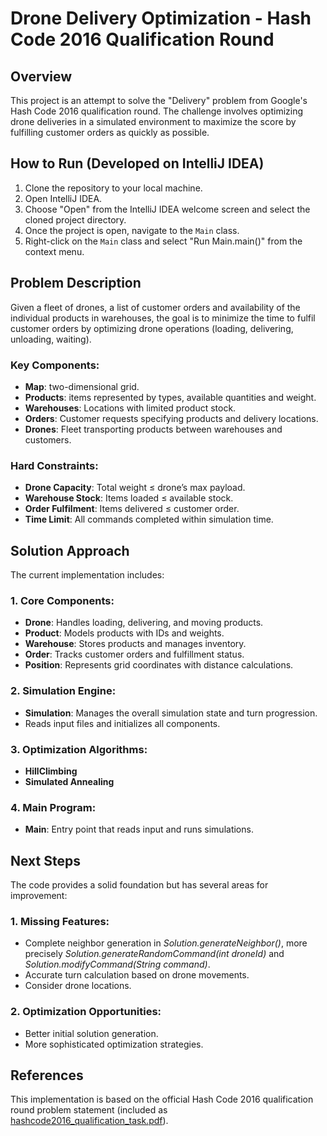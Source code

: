 # Drone Delivery Optimization - Hash Code 2016 Qualification Round

## Overview
This project is an attempt to solve the "Delivery" problem from Google's Hash Code 2016 qualification round. The challenge involves optimizing drone deliveries in a simulated environment to maximize the score by fulfilling customer orders as quickly as possible.

## How to Run (Developed on IntelliJ IDEA)
1. Clone the repository to your local machine.
2. Open IntelliJ IDEA.
3. Choose "Open" from the IntelliJ IDEA welcome screen and select the cloned project directory.
4. Once the project is open, navigate to the `Main` class.
5. Right-click on the `Main` class and select "Run Main.main()" from the context menu.

## Problem Description
Given a fleet of drones, a list of customer orders and availability of the individual products in warehouses, the goal is to minimize the time to fulfil customer orders by optimizing drone operations (loading, delivering, unloading, waiting).

### Key Components:
- **Map**: two-dimensional grid.
- **Products**: items represented by types, available quantities and weight.
- **Warehouses**: Locations with limited product stock.
- **Orders**: Customer requests specifying products and delivery locations.
- **Drones**: Fleet transporting products between warehouses and customers.

### Hard Constraints:
- **Drone Capacity**: Total weight ≤ drone’s max payload.
- **Warehouse Stock**: Items loaded ≤ available stock.
- **Order Fulfilment**: Items delivered ≤ customer order.
- **Time Limit**: All commands completed within simulation time.

## Solution Approach
The current implementation includes:
### 1. Core Components:
- **Drone**: Handles loading, delivering, and moving products.
- **Product**: Models products with IDs and weights.
- **Warehouse**: Stores products and manages inventory.
- **Order**: Tracks customer orders and fulfillment status.
- **Position**: Represents grid coordinates with distance calculations.

### 2. Simulation Engine:
- **Simulation**: Manages the overall simulation state and turn progression.
- Reads input files and initializes all components.
### 3. Optimization Algorithms:
- **HillClimbing**
- **Simulated Annealing**
### 4. Main Program:
- **Main**: Entry point that reads input and runs simulations.

## Next Steps
The code provides a solid foundation but has several areas for improvement:
### 1. Missing Features:
- Complete neighbor generation in *Solution.generateNeighbor()*, more precisely *Solution.generateRandomCommand(int droneId)* and *Solution.modifyCommand(String command)*.
- Accurate turn calculation based on drone movements.
- Consider drone locations.
### 2. Optimization Opportunities:
- Better initial solution generation.
- More sophisticated optimization strategies.
 
## References
This implementation is based on the official Hash Code 2016 qualification round problem statement (included as [hashcode2016_qualification_task.pdf](doc%2Fhashcode2016_qualification_task.pdf)).


